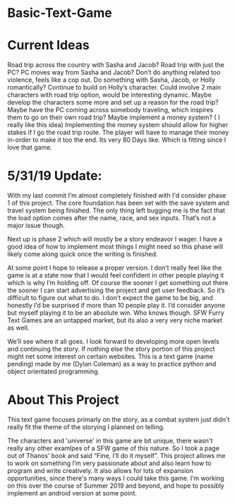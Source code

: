 # Basic-Text-Game

# Current Ideas
Road trip across the country with Sasha and Jacob?
Road trip with just the PC?
PC moves way from Sasha and Jacob?
Don’t do anything related too violence, feels like a cop out.
Do something with Sasha, Jacob, or Holly romantically?
Continue to build on Holly’s character.
Could involve 2 main characters with road trip option, would be interesting dynamic.
Maybe develop the characters some more and set up a reason for the road trip?
Maybe have the PC coming across somebody traveling, which inspires them to go on their own road trip?
Maybe implement a money system? ( I really like this idea)
Implementing the money system should allow for higher stakes if I go the road trip route. The player will have to manage their money in-order to make it too the end. Its very 80 Days like. Which is fitting since I love that game.


# 5/31/19 Update:
With my last commit I’m almost completely finished with I'd consider phase 1 of this project. The core foundation has been set with the save system and travel system being finished. The only thing left bugging me is the fact that the load option comes after the name, race, and sex inputs. That’s not a major issue though.

Next up is phase 2 which will mostly be a story endeavor I wager. I have a good idea of how to implement most things I might need so this phase will likely come along quick once the writing is finished.

At some point I hope to release a proper version. I don’t really feel like the game is at a state now that I would feel confident in other people playing it which is why I’m holding off. Of course the sooner I get something out there the sooner I can start advertising the project and get user feedback. So it’s difficult to figure out what to do. I don’t expect the game to be big, and honestly I’d be surprised if more than 10 people play it. I’d consider anyone but myself playing it to be an absolute win. Who knows though. SFW Furry Text Games are an untapped market, but its also a very very niche market as well.

We’ll see where it all goes. I look forward to developing more open levels and continuing the story. If nothing else the story portion of this project might net some interest on certain websites.
This is a text game (name pending) made by me (Dylan Coleman) as a way to practice python and object orientated programming. 


# About This Project
This text game focuses primarly on the story, as a combat system just didn't really fit the theme of the storying I planned on telling. 

The characters and 'universe' in this game are bit unique, there wasn't really any other examlpes of a SFW game of this nature.
So I took a page out of Thanos’ book and said “Fine, I’ll do it myself”. 
This project allows me to work on something I’m very passionate about and also learn how to program and write creatively. It also allows for lots of expansion opportunities, since there's many ways I could take this game.
I’m working on this over the course of Summer 2019 and beyond, and hope to possibly implement an android version at some point.
